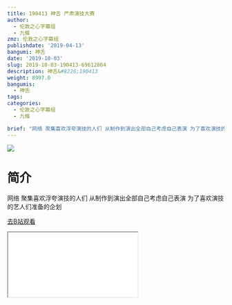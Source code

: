 ```yaml
---
title: 190413 神舌 严肃演技大赛
author:
  - 伦敦之心字幕组
  - 九條
zmz: 伦敦之心字幕组
publishdate: '2019-04-13'
bangumi: 神舌
date: '2019-10-03'
slug: 2019-10-03-190413-69612864
description: 神舌&#8226;190413
weight: 8997.0
bangumis:
  - 神舌
tags:
categories:
  - 伦敦之心字幕组
  - 九條

brief: "网络 聚集喜欢浮夸演技的人们 从制作到演出全部自己考虑自己表演 为了喜欢演技的艺人们准备的企划"
---
```

![](https://raw.githubusercontent.com/tcgriffith/owaraisite/master/static/tmpimg/8d0ff1643d0520cf62295a32551a73944381bf05.jpg.480.jpg)
# 简介  
网络
聚集喜欢浮夸演技的人们 从制作到演出全部自己考虑自己表演 为了喜欢演技的艺人们准备的企划  

[去B站观看](https://www.bilibili.com/video/av69612864/)
<div class ="resp-container"><iframe class="testiframe" src="//player.bilibili.com/player.html?aid=69612864"", scrolling="no", allowfullscreen="true" > </iframe></div> 
